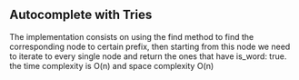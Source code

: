 ## Autocomplete with Tries
The implementation consists on using the find method to find the corresponding node to certain prefix, then starting from this node we need to iterate to every single node and return the ones that have is_word: true. the time complexity is O(n) and space complexity O(n)
